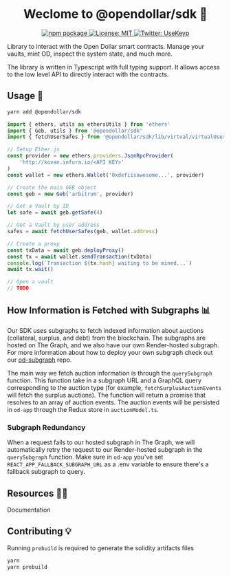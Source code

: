 
<h1 align="center">Weclome to @opendollar/sdk 👋</h1>
<p align="center">
   <a href="https://www.npmjs.org/package/@opendollar/sdk" target="_blank">
    <img alt="npm package" src="https://img.shields.io/npm/v/@opendollar/sdk.svg?style=flat-square" />
  </a>
  <a href="#" target="_blank">
    <img alt="License: MIT" src="https://img.shields.io/badge/License-MIT-blue.svg" />
  </a>
  <a href="https://twitter.com/UseKeyp" target="_blank">
    <img alt="Twitter: UseKeyp" src="https://img.shields.io/twitter/follow/UseKeyp.svg?style=social" />
  </a>
</p>

Library to interact with the Open Dollar smart contracts. Manage your vaults, mint OD, inspect the system state, and much more.

The library is written in Typescript with full typing support. It allows access to the low level API to directly interact with the contracts.

## Usage 📖

```bash
yarn add @opendollar/sdk
```


```typescript
import { ethers, utils as ethersUtils } from 'ethers'
import { Geb, utils } from '@opendollar/sdk'
import { fetchUserSafes } from '@opendollar/sdk/lib/virtual/virtualUserSafes.js'

// Setup Ether.js
const provider = new ethers.providers.JsonRpcProvider(
    'http://kovan.infura.io/<API KEY>'
)
const wallet = new ethers.Wallet('0xdefiisawesome...', provider)

// Create the main GEB object
const geb = new Geb('arbitrum', provider)

// Get a Vault by ID
let safe = await geb.getSafe(4)

// Get a Vault by user address
safes = await fetchUserSafes(geb, wallet.address)

// Create a proxy 
const txData = await geb.deployProxy()
const tx = await wallet.sendTransaction(txData)
console.log(`Transaction ${tx.hash} waiting to be mined...`)
await tx.wait()

// Open a vault
// TODO
```

## How Information is Fetched with Subgraphs 📊

Our SDK uses subgraphs to fetch indexed information about auctions (collateral, surplus, and debt) from the blockchain. The subgraphs are hosted on The Graph, 
and we also have our own Render-hosted subgraph. For more information about how to deploy your own subgraph check
out our [od-subgraph](https://github.com/open-dollar/od-subgraph) repo.

The main way we fetch auction information is through the `querySubgraph` function. This function take in a subgraph URL and a GraphQL query
corresponding to the auction type (for example, `fetchSurplusAuctionEvents` will fetch the surplus auctions). The function will return
a promise that resolves to an array of auction events. The auction events will be persisted in `od-app` through the Redux store 
in `auctionModel.ts`.

### Subgraph Redundancy

When a request fails to our hosted subgraph in The Graph, we will automatically retry the request to our Render-hosted subgraph
in the `querySubgraph` function. Make sure in `od-app` you've set `REACT_APP_FALLBACK_SUBGRAPH_URL` as a .env variable to ensure
there's a fallback subgraph to query.


## Resources 🧑‍💻

Documentation

## Contributing 💡  

Running `prebuild` is required to generate the solidity artifacts files

```bash
yarn
yarn prebuild
```
